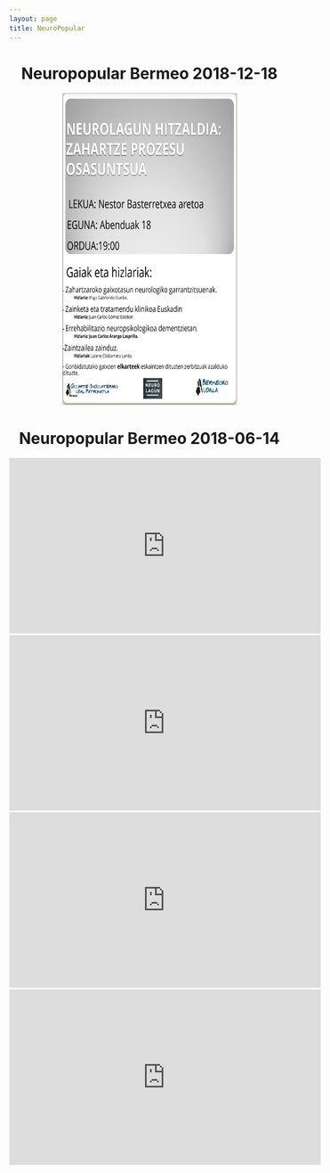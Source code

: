 ```yaml
---
layout: page
title: NeuroPopular
---
```

 
 
<div align="center">
<h1>Neuropopular Bermeo 2018-12-18</h1>
</div>
<div align="center">
<img src="/img/bermeo.png" height="560" width="315">
</div>
 
 
<div align="center">
<h1>Neuropopular Bermeo 2018-06-14</h1>
</div>

<div align="center">
<iframe width="560" height="315" src="https://www.youtube.com/embed/Dw9VKfqewZ0" frameborder="0" allow="accelerometer; autoplay; encrypted-media; gyroscope; picture-in-picture" allowfullscreen></iframe>
</div>

<div align="center">
<iframe width="560" height="315" src="https://www.youtube.com/embed/2LZAMkgiH_M" frameborder="0" allow="accelerometer; autoplay; encrypted-media; gyroscope; picture-in-picture" allowfullscreen></iframe>
</div>

<div align="center">
<iframe width="560" height="315" src="https://www.youtube.com/embed/uOZXhZ5cYwo" frameborder="0" allow="accelerometer; autoplay; encrypted-media; gyroscope; picture-in-picture" allowfullscreen></iframe>
</div>


<div align="center">
<iframe width="560" height="315" src="https://www.youtube.com/embed/CceHhyR8eSY" frameborder="0" allow="accelerometer; autoplay; encrypted-media; gyroscope; picture-in-picture" allowfullscreen></iframe>
</div>
